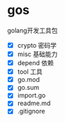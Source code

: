 # gos

golang开发工具包

- [x] crypto 密码学
- [x] misc 基础能力
- [x] depend 依赖
- [x] tool 工具
- [x] go.mod
- [x] go.sum
- [x] import.go
- [x] readme.md
- [x] .gitignore
